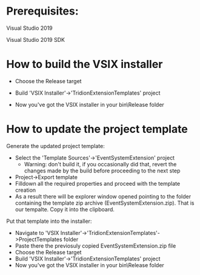 # Prerequisites:
Visual Studio 2019

Visual Studio 2019 SDK

# How to build the VSIX installer
* Choose the Release target

* Build 'VSIX Installer'->'TridionExtensionTemplates' project

* Now you've got the VSIX installer in your bin\Release folder

# How to update the project template

Generate the updated project template:
* Select the 'Template Sources'->'EventSystemExtension' project 
  * Warning: don't build it, if you occasionally did that, revert the changes made by the build before proceeding to the next step
* Project->Export template
* Filldown all the required properties and proceed with the template creation 
* As a result there will be explorer window opened pointing to the folder containing the template zip archive (EventSystemExtension.zip). That is our tempalte. Copy it into the clipboard.

Put that template into the installer:
* Navigate to 'VSIX Installer'->'TridionExtensionTemplates'->ProjectTemplates folder
* Paste there the previosuly copied EventSystemExtension.zip file
* Choose the Release target
* Build 'VSIX Installer'->'TridionExtensionTemplates' project
* Now you've got the VSIX installer in your bin\Release folder
